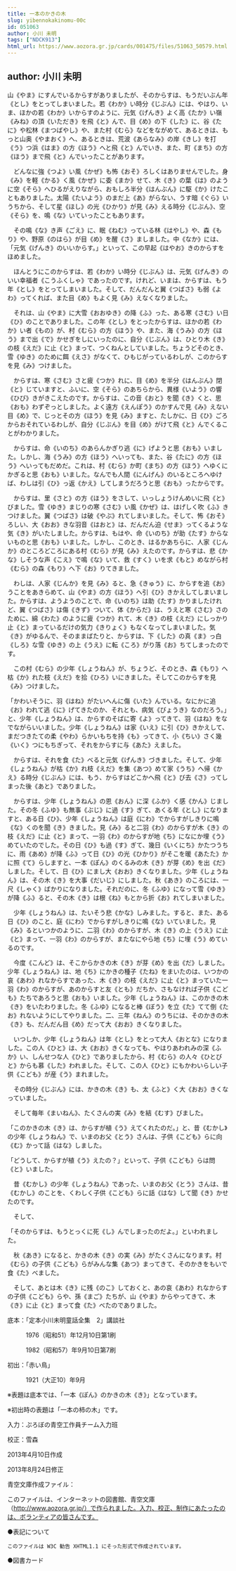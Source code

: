 ```yaml
---
title: 一本のかきの木
slug: yibennokakinomu-00c
id: 051063
author: 小川 未明
tags: ["NDCK913"]
html_url: https://www.aozora.gr.jp/cards/001475/files/51063_50579.html
---
```


## author: 小川 未明

山《やま》にすんでいるからすがありましたが、そのからすは、もうだいぶん年《とし》をとってしまいました。若《わか》い時分《じぶん》には、やはり、いま、ほかの若《わか》いからすのように、元気《げんき》よく高《たか》い嶺《みね》の頂《いただき》を飛《と》んで、目《め》の下《した》に、谷《たに》や松林《まつばやし》や、また村《むら》などをながめて、あるときは、もっと山奥《やまおく》へ、あるときは、荒波《あらなみ》の岸《きし》を打《う》つ浜《はま》の方《ほう》へと飛《と》んでいき、また、町《まち》の方《ほう》まで飛《と》んでいったことがあります。

　どんなに強《つよ》い風《かぜ》も怖《おそ》ろしくはありませんでした。身《み》を軽《かる》く風《かぜ》に委《まか》せて、木《き》の葉《は》のように空《そら》へひるがえりながら、おもしろ半分《はんぶん》に駆《か》けたこともありました。太陽《たいよう》のまだ上《あ》がらない、うす暗《ぐら》いうちから、そして星《ほし》の光《ひかり》が見《み》える時分《じぶん》、空《そら》を、鳴《な》いていったこともあります。

　その鳴《な》き声《ごえ》に、眠《ねむ》っている林《はやし》や、森《もり》や、野原《のはら》が目《め》を醒《さ》ましました。中《なか》には、「元気《げんき》のいいからす。」といって、この早起《はやお》きのからすをほめました。

　ほんとうにこのからすは、若《わか》い時分《じぶん》は、元気《げんき》のいい幸福者《こうふくしゃ》であったのです。けれど、いまは、からすは、もう年《とし》をとってしまいました。そして、だんだんと翼《つばさ》も弱《よわ》ってくれば、また目《め》もよく見《み》えなくなりました。

　それは、山《やま》に大雪《おおゆき》の降《ふ》った、ある寒《さむ》い日《ひ》のことでありました。この年《とし》をとったからすは、ほかの若《わか》い者《もの》が、村《むら》の方《ほう》や、また、海《うみ》の方《ほう》まで出《で》かせぎをしにいったのに、自分《じぶん》は、ひとり木《き》の枝《えだ》に止《と》まって、つくねんとしていました。ちょうどそのとき、雪《ゆき》のために餌《えさ》がなくて、ひもじがっているわしが、このからすを見《み》つけました。

　からすは、寒《さむ》さと疲《つか》れに、目《め》を半分《はんぶん》閉《と》じていますと、ふいに、空《そら》のあちらから、異様《いよう》の響《ひび》きがきこえたのです。からすは、この音《おと》を聞《き》くと、思《おも》わずぞっとしました。よく遠方《えんぽう》のかすんで見《み》えない目《め》で、じっとその方《ほう》を見《み》ますと、たしかに、日《ひ》ごろからおそれているわしが、自分《じぶん》を目《め》がけて飛《と》んでくることがわかりました。

　からすは、命《いのち》のあらんかぎり逃《に》げようと思《おも》いました。しかし、海《うみ》の方《ほう》へいっても、また、谷《たに》の方《ほう》へいってもだめだ。これは、村《むら》か町《まち》の方《ほう》へゆくにかぎると思《おも》いました。なんでも人間《にんげん》のいるところへゆけば、わしは引《ひ》っ返《かえ》してしまうだろうと思《おも》ったからです。

　からすは、里《さと》の方《ほう》をさして、いっしょうけんめいに飛《と》びました。雪《ゆき》まじりの寒《さむ》い風《かぜ》は、はげしく吹《ふ》きつけました。翼《つばさ》は破《やぶ》れてしまいました。そして、怖《おそ》ろしい、大《おお》きな羽音《はおと》は、だんだん迫《せま》ってくるような気《き》がいたしました。からすは、もはや、命《いのち》が助《たす》からないものと思《おも》いました。しかし、このとき、はるかあちらに、人家《じんか》のところどころにある村《むら》が見《み》えたのです。からすは、悲《かな》しそうな声《こえ》で鳴《な》いて、救《すく》いを求《もと》めながら村《むら》の森《もり》へ下《お》りてきました。

　わしは、人家《じんか》を見《み》ると、急《きゅう》に、からすを追《お》うことをあきらめて、山《やま》の方《ほう》へ引《ひ》きかえしてしまいました。からすは、ようようのことで、命《いのち》は助《たす》かりましたけれど、翼《つばさ》は傷《きず》ついて、体《からだ》は、うえと寒《さむ》さのために、綿《わた》のように疲《つか》れて、木《き》の枝《えだ》にしっかり止《と》まっているだけの気力《きりょく》もなくなってしまいました。気《き》がゆるんで、そのままばたりと、からすは、下《した》の真《ま》っ白《しろ》な雪《ゆき》の上《うえ》に転《ころ》がり落《お》ちてしまったのです。

　この村《むら》の少年《しょうねん》が、ちょうど、そのとき、森《もり》へ枯《か》れた枝《えだ》を拾《ひろ》いにきました。そしてこのからすを見《み》つけました。

「かわいそうに、羽《はね》がたいへんに傷《いた》んでいる。なにかに追《お》われて逃《に》げてきたのか、それとも、病気《びょうき》なのだろう。」と、少年《しょうねん》は、からすのそばに寄《よ》ってきて、羽《はね》をなでながらいいました。少年《しょうねん》は家《いえ》に引《ひ》きかえして、まだつきたての柔《やわ》らかいもちを持《も》ってきて、小《ちい》さく幾《いく》つにもちぎって、それをからすに与《あた》えました。

　からすは、それを食《た》べると元気《げんき》づきました。そして、少年《しょうねん》が枯《か》れ枝《えだ》を集《あつ》めて家《うち》へ帰《かえ》る時分《じぶん》には、もう、からすはどこかへ飛《と》び去《さ》ってしまった後《あと》でありました。

　からすは、少年《しょうねん》の恩《おん》に深《ふか》く感《かん》じました。その冬《ふゆ》も無事《ぶじ》に過《す》ぎて、あくる年《とし》になりますと、ある日《ひ》、少年《しょうねん》は庭《にわ》でからすがしきりに鳴《な》くのを聞《き》きました。見《み》ると二羽《わ》のからすが木《き》の枝《えだ》に止《と》まって、一羽《わ》のからすが地《ち》になにか埋《う》めていたのでした。その日《ひ》も過《す》ぎて、幾日《いくにち》かたつうちに、雨《あめ》が降《ふ》って日《ひ》の光《ひかり》がそこを暖《あたた》かに照《て》らしますと、一本《ぽん》のくるみの木《き》が芽《め》を出《だ》しました。そして、日《ひ》にまし大《おお》きくなりました。少年《しょうねん》は、その木《き》を大事《だいじ》にしました。秋《あき》のころには、一尺《しゃく》ばかりになりました。それだのに、冬《ふゆ》になって雪《ゆき》が降《ふ》ると、その木《き》は根《ね》もとから折《お》れてしまいました。

　少年《しょうねん》は、たいそう悲《かな》しみました。すると、また、ある日《ひ》のこと、庭《にわ》でからすがしきりに鳴《な》いていました。見《み》るといつかのように、二羽《わ》のからすが、木《き》の上《うえ》に止《と》まって、一羽《わ》のからすが、またなにやら地《ち》に埋《う》めているのです。

　今度《こんど》は、そこからかきの木《き》が芽《め》を出《だ》しました。少年《しょうねん》は、地《ち》にかきの種子《たね》をまいたのは、いつかの哀《あわ》れなからすであった、木《き》の枝《えだ》に止《と》まっていた一羽《わ》のからすが、あのからすと友《とも》だちか、さもなければ子供《こども》たちであろうと思《おも》いました。少年《しょうねん》は、このかきの木《き》をいたわりました。冬《ふゆ》になると棒《ぼう》を立《た》てて倒《たお》れないようにしてやりました。二、三年《ねん》のうちには、そのかきの木《き》も、だんだん目《め》だって大《おお》きくなりました。

　いつしか、少年《しょうねん》は年《とし》をとって大人《おとな》になりました。この人《ひと》は、大《おお》きくなっても、やはりあわれみの深《ふか》い、しんせつな人《ひと》でありましたから、村《むら》の人々《ひとびと》からも慕《した》われました。そして、この人《ひと》にもかわいらしい子供《こども》が産《う》まれました。

　その時分《じぶん》には、かきの木《き》も、太《ふと》く大《おお》きくなっていました。

　そして毎年《まいねん》、たくさんの実《み》を結《むす》びました。

「このかきの木《き》は、からすが植《う》えてくれたのだ。」と、昔《むかし》の少年《しょうねん》で、いまのお父《とう》さんは、子供《こども》らに向《む》かって話《はな》しました。

「どうして、からすが植《う》えたの？」といって、子供《こども》らは問《と》いました。

　昔《むかし》の少年《しょうねん》であった、いまのお父《とう》さんは、昔《むかし》のことを、くわしく子供《こども》らに話《はな》して聞《き》かせたのです。

　そして、

「そのからすは、もうとっくに死《し》んでしまったのだよ。」といわれました。

　秋《あき》になると、かきの木《き》の実《み》がたくさんになります。村《むら》の子供《こども》らがみんな集《あつ》まってきて、そのかきをもいで食《た》べました。

　そして、あとは木《き》に残《のこ》しておくと、あの哀《あわ》れなからすの子供《こども》らや、孫《まご》たちが、山《やま》からやってきて、木《き》に止《と》まって食《た》べたのでありました。













底本：「定本小川未明童話全集　2」講談社

　　　1976（昭和51）年12月10日第1刷

　　　1982（昭和57）年9月10日第7刷

初出：「赤い鳥」

　　　1921（大正10）年9月

※表題は底本では、「一本《ぽん》のかきの木《き》」となっています。

※初出時の表題は「一本の柿の木」です。

入力：ぷろぼの青空工作員チーム入力班

校正：雪森

2013年4月10日作成

2013年8月24日修正

青空文庫作成ファイル：

このファイルは、インターネットの図書館、青空文庫（http://www.aozora.gr.jp/）で作られました。入力、校正、制作にあたったのは、ボランティアの皆さんです。











●表記について


	このファイルは W3C 勧告 XHTML1.1 にそった形式で作成されています。







●図書カード